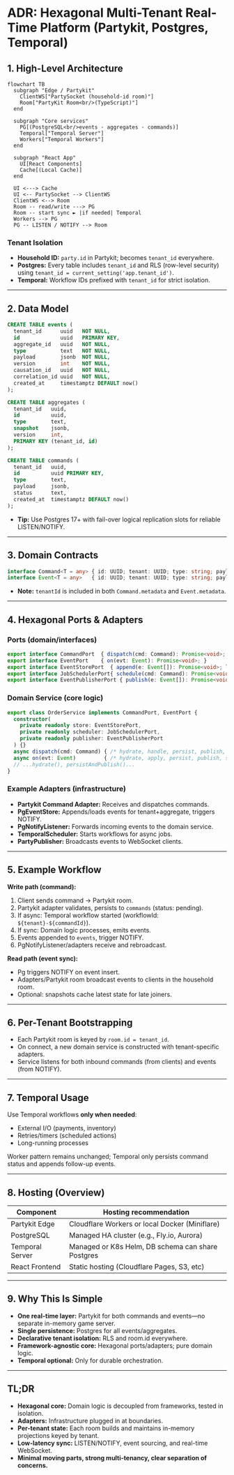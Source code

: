 # ADR: Hexagonal Multi-Tenant Real-Time Platform (Partykit, Postgres, Temporal)

## 1. High-Level Architecture

```mermaid
flowchart TB
  subgraph "Edge / Partykit"
    ClientWS["PartySocket (household-id room)"]
    Room["PartyKit Room<br/>(TypeScript)"]
  end

  subgraph "Core services"
    PG[(PostgreSQL<br/>events · aggregates · commands)]
    Temporal["Temporal Server"]
    Workers["Temporal Workers"]
  end

  subgraph "React App"
    UI[React Components]
    Cache[(Local Cache)]
  end

  UI <---> Cache
  UI <-- PartySocket --> ClientWS
  ClientWS <--> Room
  Room -- read/write ---> PG
  Room -- start sync ► |if needed| Temporal
  Workers --> PG
  PG -- LISTEN / NOTIFY --> Room
```

### Tenant Isolation

* **Household ID:** `party.id` in Partykit; becomes `tenant_id` everywhere.
* **Postgres:** Every table includes `tenant_id` and RLS (row-level security) using `tenant_id = current_setting('app.tenant_id')`.
* **Temporal:** Workflow IDs prefixed with `tenant_id` for strict isolation.

---

## 2. Data Model

```sql
CREATE TABLE events (
  tenant_id      uuid   NOT NULL,
  id             uuid   PRIMARY KEY,
  aggregate_id   uuid   NOT NULL,
  type           text   NOT NULL,
  payload        jsonb  NOT NULL,
  version        int    NOT NULL,
  causation_id   uuid   NOT NULL,
  correlation_id uuid   NOT NULL,
  created_at     timestamptz DEFAULT now()
);

CREATE TABLE aggregates (
  tenant_id   uuid,
  id          uuid,
  type        text,
  snapshot    jsonb,
  version     int,
  PRIMARY KEY (tenant_id, id)
);

CREATE TABLE commands (
  tenant_id   uuid,
  id          uuid PRIMARY KEY,
  type        text,
  payload     jsonb,
  status      text,
  created_at  timestamptz DEFAULT now()
);
```

* **Tip:** Use Postgres 17+ with fail-over logical replication slots for reliable LISTEN/NOTIFY.

---

## 3. Domain Contracts

```ts
interface Command<T = any> { id: UUID; tenant: UUID; type: string; payload: T; metadata?: any; }
interface Event<T = any>   { id: UUID; tenant: UUID; type: string; payload: T; aggregateId: UUID; version: number; metadata?: any; }
```

* **Note:** `tenantId` is included in both `Command.metadata` and `Event.metadata`.

---

## 4. Hexagonal Ports & Adapters

### Ports (domain/interfaces)

```ts
export interface CommandPort  { dispatch(cmd: Command): Promise<void>; }
export interface EventPort    { on(evt: Event): Promise<void>; }
export interface EventStorePort  { append(e: Event[]): Promise<void>; load(t: UUID, a: UUID): Promise<Event[]>; }
export interface JobSchedulerPort{ schedule(cmd: Command): Promise<void>; }
export interface EventPublisherPort { publish(e: Event[]): Promise<void>; }
```

### Domain Service (core logic)

```ts
export class OrderService implements CommandPort, EventPort {
  constructor(
    private readonly store: EventStorePort,
    private readonly scheduler: JobSchedulerPort,
    private readonly publisher: EventPublisherPort
  ) {}
  async dispatch(cmd: Command) { /* hydrate, handle, persist, publish, schedule as needed */ }
  async on(evt: Event)         { /* hydrate, apply, persist, publish, schedule as needed */ }
  // ...hydrate(), persistAndPublish()...
}
```

### Example Adapters (infrastructure)

* **Partykit Command Adapter:** Receives and dispatches commands.
* **PgEventStore:** Appends/loads events for tenant+aggregate, triggers NOTIFY.
* **PgNotifyListener:** Forwards incoming events to the domain service.
* **TemporalScheduler:** Starts workflows for async jobs.
* **PartyPublisher:** Broadcasts events to WebSocket clients.

---

## 5. Example Workflow

**Write path (command):**

1. Client sends command → Partykit room.
2. Partykit adapter validates, persists to `commands` (status: pending).
3. If async: Temporal workflow started (workflowId: `${tenant}-${commandId}`).
4. If sync: Domain logic processes, emits events.
5. Events appended to `events`, trigger NOTIFY.
6. PgNotifyListener/adapters receive and rebroadcast.

**Read path (event sync):**

* Pg triggers NOTIFY on event insert.
* Adapters/Partykit room broadcast events to clients in the household room.
* Optional: snapshots cache latest state for late joiners.

---

## 6. Per-Tenant Bootstrapping

* Each Partykit room is keyed by `room.id = tenant_id`.
* On connect, a new domain service is constructed with tenant-specific adapters.
* Service listens for both inbound commands (from clients) and events (from NOTIFY).

---

## 7. Temporal Usage

Use Temporal workflows **only when needed**:

* External I/O (payments, inventory)
* Retries/timers (scheduled actions)
* Long-running processes

Worker pattern remains unchanged; Temporal only persists command status and appends follow-up events.

---

## 8. Hosting (Overview)

| Component       | Hosting recommendation                            |
| --------------- | ------------------------------------------------- |
| Partykit Edge   | Cloudflare Workers or local Docker (Miniflare)    |
| PostgreSQL      | Managed HA cluster (e.g., Fly.io, Aurora)         |
| Temporal Server | Managed or K8s Helm, DB schema can share Postgres |
| React Frontend  | Static hosting (Cloudflare Pages, S3, etc)        |

---

## 9. Why This Is Simple

* **One real-time layer:** Partykit for both commands and events—no separate in-memory game server.
* **Single persistence:** Postgres for all events/aggregates.
* **Declarative tenant isolation:** RLS and room.id everywhere.
* **Framework-agnostic core:** Hexagonal ports/adapters; pure domain logic.
* **Temporal optional:** Only for durable orchestration.

---

## TL;DR

* **Hexagonal core:** Domain logic is decoupled from frameworks, tested in isolation.
* **Adapters:** Infrastructure plugged in at boundaries.
* **Per-tenant state:** Each room builds and maintains in-memory projections keyed by tenant.
* **Low-latency sync:** LISTEN/NOTIFY, event sourcing, and real-time WebSocket.
* **Minimal moving parts, strong multi-tenancy, clear separation of concerns.**
